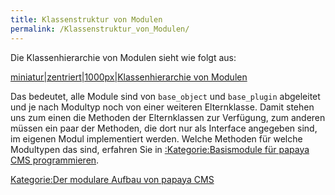 ```yaml
---
title: Klassenstruktur von Modulen
permalink: /Klassenstruktur_von_Modulen/
---
```


Die Klassenhierarchie von Modulen sieht wie folgt aus:

[miniatur|zentriert|1000px|Klassenhierarchie von Modulen](/Datei:PapayaPluginsBaseSystem.png "wikilink")

Das bedeutet, alle Module sind von `base_object` und `base_plugin` abgeleitet und je nach Modultyp noch von einer weiteren Elternklasse. Damit stehen uns zum einen die Methoden der Elternklassen zur Verfügung, zum anderen müssen ein paar der Methoden, die dort nur als Interface angegeben sind, im eigenen Modul implementiert werden. Welche Methoden für welche Modultypen das sind, erfahren Sie in [:Kategorie:Basismodule für papaya CMS programmieren](/:Kategorie:Basismodule_für_papaya_CMS_programmieren "wikilink").

[Kategorie:Der modulare Aufbau von papaya CMS](/Kategorie:Der_modulare_Aufbau_von_papaya_CMS "wikilink")